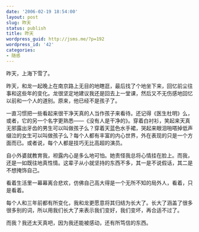 ```yaml
---
date: '2006-02-19 18:54:00'
layout: post
slug: 昨天
status: publish
title: 昨天
wordpress_guid: http://jsms.me/?p=192
wordpress_id: '42'
categories:
- 随感
---
```


昨天，上海下雪了。


昨天，和龙一起晚上在南京路上无目的地瞎逛，最后找了个地坐下来，回忆前尘往事和这些年的变化。龙很坚定地建议我还是回去上一堂课，然后又不无伤感地回忆以前和一个人的道别。原来，他已经不是孩子了。


一直习惯把一些看起来很干净天真的人当作孩子来看待。还记得《医生杜明》么，或者，它的另一个名字更熟悉——《没有人是干净的》。穿着白衬衫，笑起来天真无邪露出牙齿的男生可以叫做孩子么？穿着天蓝色水手裙，哭起来眼泪啪嗒掉低声缀泣的女生可以叫做孩子么？每个人都有丰富的内心世界，外在表现的只是一个方面而已。或者说，每个人都是技巧无比高超的演员。


自小外婆就教育我，袒露内心是多么地可怕。她责怪我总将心情挂在脸上。而我，还是一如既往地真性情。这辈子从小就坚持的东西不多，其一是不说假话，其二是不想掩饰自己。


看着生活里一幕幕离合悲欢，仿佛自己高大得是一个无所不知的局外人，看着，只是看着。


每个人和三年前都有所变化，我和龙更愿意将其归结为长大了。长大了涵盖了很多很多别的词，所以用我们长大了来表示我们变好，我们变坏，再合适不过了。


而我？我还太天真吧，因为我还能被感动，还有所笃信的东西。
